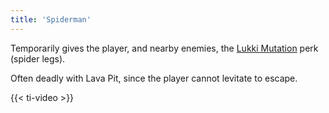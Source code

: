 ```yaml
---
title: 'Spiderman'
---
```


Temporarily gives the player, and nearby enemies, the [Lukki Mutation](https://noita.wiki.gg/wiki/Lukki_Mutation) perk (spider legs).

Often deadly with Lava Pit, since the player cannot levitate to escape.

{{< ti-video >}}

